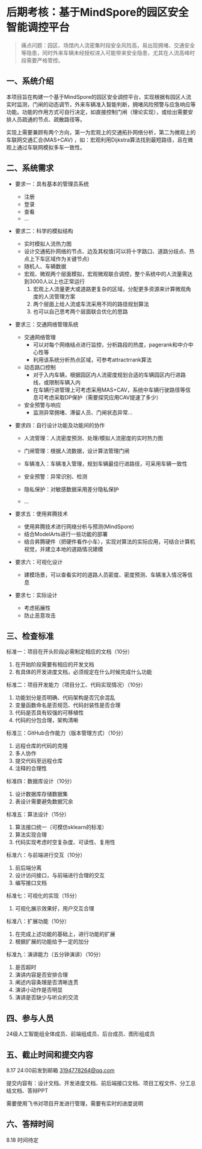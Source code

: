 # 后期考核：基于MindSpore的园区安全智能调控平台

> 痛点问题：园区、场馆内人流密集时段安全风险高，易出现拥堵、交通安全等隐患，同时外来车辆未经授权进入可能带来安全隐患，尤其在人流高峰时段需要严格管控。

## 一、系统介绍

本项目旨在构建一个基于MindSpore的园区安全调控平台，实现根据有园区人流实时监测，门闸的动态调节，外来车辆准入智能判断，拥堵风险预警与应急响应等功能。功能的作用方式可自行决定，如直接控制门闸（理论实现），或给出需要安排人员疏通的节点、疏散路径等。

实现上需要兼顾有两个方向，第一为宏观上的交通拓扑网络分析，第二为微观上的车联网交通汇合(MAS+CAV) ，如：宏观利用Dijkstra算法找到最短路径，且在微观上通过车联网模拟多车一致性。

## 二、系统需求

- 要求一：具有基本的管理员系统
  - 注册
  - 登录
  - 查看
  - ...
  
- 要求二：科学的模拟结构
  
  - 实时模拟人流热力图
  - 设计交通拓扑网络的节点、边及其权值(可以将十字路口、道路分歧点、热点上下车区域作为关键节点)
  - 随机人、车辆数据
  - 宏观、微观两个层面模拟，宏观微观联合调控，整个系统中的人流量需达到3000人以上也正常运行
    1. 宏观上人流量更大或道路更复杂的区域，分配更多资源来计算微观角度的人流管理方案
    2. 两个层面上给人流或车流采用不同的路径规划算法
    3. 也可以自己思考两个层面联合优化的思路
  
- 要求三：交通网络管理系统
  
  - 交通网络管理
    - 可以对每个网络结点进行监控，分析路段的热度，pagerank和中介中心性等 
    - 利用该系统分析热点区域，可参考attractrrank算法
  - 动态路口控制
    - 对于入内车辆，根据园区内人流密度规划合适的车辆园区内行进路线，或限制车辆入内
    - 在车辆行进管理上可考虑采用MAS+CAV，系统中车辆行驶路径等信息可考虑采取DP保护（需要探究应用CAV提速了多少）
  - 安全预警与响应
    - 监测异常拥堵、滞留人员、门闸状态异常...
  
- 要求四：自行设计功能及功能间的协作

  - 人流管理：人流密度预测、处理/模拟人流密度的实时热力图
  - 门闸管理：根据人流数据，设计算法管理门闸
  - 车辆准入：车辆准入管理，规划车辆最佳行进路径，可采用车辆一致性
  - 安全预警：异常识别、检测
  - 隐私保护：对敏感数据采用差分隐私保护

  - ...

- 要求五：使用昇腾技术
  - 使用昇腾技术进行网络分析与预测(MindSpore)
  - 结合ModelArts进行一些功能的部署
  - 结合昇腾硬件（把硬件看作小车），实现对算法的实际应用，可结合计算机视觉，并建立本地的道路情况建模
  
- 要求六：可视化设计

  - 建模场景，可以查看实时的道路人员密度、密度预测、车辆准入情况等信息

- 要求七：实际设计

  - 考虑拓展性
  - 防止恶意攻击

## 三、检查标准

标准一：项目在开头阶段必需制定相应的文档（10分） 

1. 在开始阶段需要有相应的开发文档 
2. 有具体的开发进度文档，必须规定在什么时候完成什么功能 

标准二：项目开发能力（项目分工、代码实现情况）（10分） 

1. 功能划分是否明确、代码架构是否冗余混乱 
2. 变量函数命名是否规范、代码封装性是否合理 
3. 代码是否具有较强的可移植性 
4. 代码的分包合理，架构清晰

标准三：GitHub合作能力（版本管理方式）（10分）

1. 远程仓库的代码的克隆 
2. 多人协作 
3. 提交代码至远程仓库
4. 注释的合理性 

标准四：数据库设计（10分） 

1. 设计数据库存储数据集
2. 表设计需要避免数据冗余 

标准五：算法设计（15分） 

1. 算法接口统一（可模仿sklearn的标准） 
2. 算法实现合理 
3. 代码实现考虑时空复杂度、可读性、复用性 

标准六：与前端进行交互（10分）

1. 前后端分离 
2. 设计访问接口，与前端进行合理的交互 
3. 编写接口文档 

标准七：可视化的实现（15分） 

1. 可视化展示效果好，用户交互合理

标准八：扩展功能（10分）

1. 在完成上述功能的基础上，进行功能的扩展 
2. 根据扩展的功能给予一定的加分 

标准九：演讲能力（五分钟演讲）（10分） 

1. 是否超时 
2. 演讲内容是否安排合理 
3. 阐述内容条理是否清晰连贯 
4. 演讲小动作是否明显 
5. 演讲是否缺少与听众的交流

## 四、参与人员

24级人工智能组全体成员、前端组成员、后台成员、图形组成员

## 五、截止时间和提交内容

8.17 24:00前发到邮箱 3194778264@qq.com

提交内容有：设计文档、开发进度文档、前后端接口文档、项目工程文件、分工总结文档、答辩PPT

需要使用飞书对项目开发进行管理，需要有实时的进度说明

## 六、答辩时间

8.18 时间待定